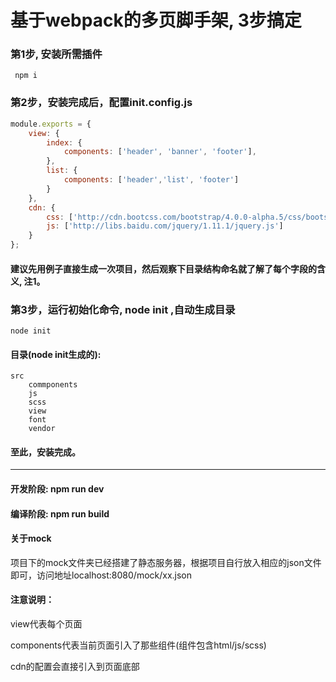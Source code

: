# 基于webpack的多页脚手架, 3步搞定
### 第1步, 安装所需插件  

     npm i    

### 第2步，安装完成后，配置init.config.js

```javascript
module.exports = {
	view: {
	    index: {
	        components: ['header', 'banner', 'footer'],
	    },
	    list: {
	        components: ['header','list', 'footer']
	    }		
	},
	cdn: {
		css: ['http://cdn.bootcss.com/bootstrap/4.0.0-alpha.5/css/bootstrap.css'],
		js: ['http://libs.baidu.com/jquery/1.11.1/jquery.js']
	}
};
```

#### 建议先用例子直接生成一次项目，然后观察下目录结构命名就了解了每个字段的含义, 注1。
 


### 第3步，运行初始化命令, node init ,自动生成目录

```   
node init
```    

#### 目录(node init生成的):

```
src
    commponents
    js
    scss
    view
    font
    vendor
```


#### 至此，安装完成。   


---


#### 开发阶段: npm run dev
#### 编译阶段: npm run build  

#### 关于mock   

项目下的mock文件夹已经搭建了静态服务器，根据项目自行放入相应的json文件即可，访问地址localhost:8080/mock/xx.json   

#### 注意说明：

view代表每个页面   

components代表当前页面引入了那些组件(组件包含html/js/scss)   

cdn的配置会直接引入到页面底部   
